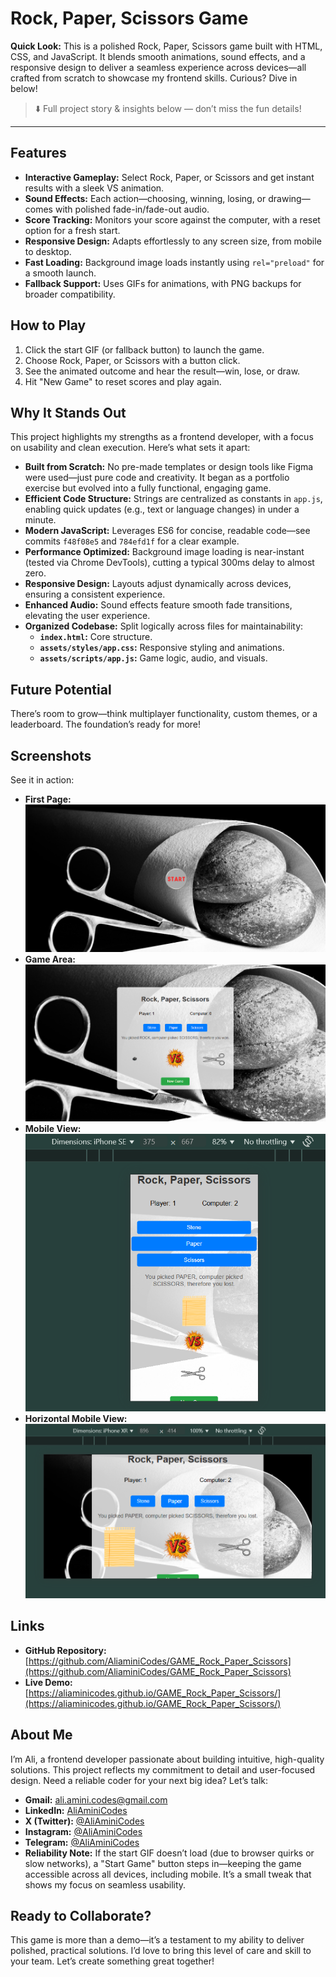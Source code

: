 # Rock, Paper, Scissors Game

**Quick Look:** This is a polished Rock, Paper, Scissors game built with HTML, CSS, and JavaScript. It blends smooth animations, sound effects, and a responsive design to deliver a seamless experience across devices—all crafted from scratch to showcase my frontend skills. Curious? Dive in below!  
> ⬇️ Full project story & insights below — don’t miss the fun details!

---

## Features
- **Interactive Gameplay:** Select Rock, Paper, or Scissors and get instant results with a sleek VS animation.
- **Sound Effects:** Each action—choosing, winning, losing, or drawing—comes with polished fade-in/fade-out audio.
- **Score Tracking:** Monitors your score against the computer, with a reset option for a fresh start.
- **Responsive Design:** Adapts effortlessly to any screen size, from mobile to desktop.
- **Fast Loading:** Background image loads instantly using `rel="preload"` for a smooth launch.
- **Fallback Support:** Uses GIFs for animations, with PNG backups for broader compatibility.

## How to Play
1. Click the start GIF (or fallback button) to launch the game.
2. Choose Rock, Paper, or Scissors with a button click.
3. See the animated outcome and hear the result—win, lose, or draw.
4. Hit "New Game" to reset scores and play again.

## Why It Stands Out
This project highlights my strengths as a frontend developer, with a focus on usability and clean execution. Here’s what sets it apart:
- **Built from Scratch:** No pre-made templates or design tools like Figma were used—just pure code and creativity. It began as a portfolio exercise but evolved into a fully functional, engaging game.
- **Efficient Code Structure:** Strings are centralized as constants in `app.js`, enabling quick updates (e.g., text or language changes) in under a minute.
- **Modern JavaScript:** Leverages ES6 for concise, readable code—see commits `f48f08e5` and `784efd1f` for a clear example.
- **Performance Optimized:** Background image loading is near-instant (tested via Chrome DevTools), cutting a typical 300ms delay to almost zero.
- **Responsive Design:** Layouts adjust dynamically across devices, ensuring a consistent experience.
- **Enhanced Audio:** Sound effects feature smooth fade transitions, elevating the user experience.
- **Organized Codebase:** Split logically across files for maintainability:
  - **`index.html`:** Core structure.
  - **`assets/styles/app.css`:** Responsive styling and animations.
  - **`assets/scripts/app.js`:** Game logic, audio, and visuals.

## Future Potential
There’s room to grow—think multiplayer functionality, custom themes, or a leaderboard. The foundation’s ready for more!

## Screenshots
See it in action:
- **First Page:** ![First Page](Screenshots/Firstpage.png)
- **Game Area:** ![Game Area](Screenshots/Gamearea.png)
- **Mobile View:** ![Mobile View](Screenshots/Mobile.png)
- **Horizontal Mobile View:** ![Horizontal Mobile](Screenshots/Horizontalmobile.png)

## Links
- **GitHub Repository:** [https://github.com/AliaminiCodes/GAME_Rock_Paper_Scissors](https://github.com/AliaminiCodes/GAME_Rock_Paper_Scissors)
- **Live Demo:** [https://aliaminicodes.github.io/GAME_Rock_Paper_Scissors/](https://aliaminicodes.github.io/GAME_Rock_Paper_Scissors/)

## About Me
I’m Ali, a frontend developer passionate about building intuitive, high-quality solutions. This project reflects my commitment to detail and user-focused design. Need a reliable coder for your next big idea? Let’s talk:  
- **Gmail:** [ali.amini.codes@gmail.com](mailto:ali.amini.codes@gmail.com)  
- **LinkedIn:** [AliAminiCodes](https://www.linkedin.com/in/ali-amini-codess)  
- **X (Twitter):** [@AliAminiCodes](https://twitter.com/AliAminiCodes)  
- **Instagram:** [@AliAminiCodes](https://www.instagram.com/AliAminiCodes)  
- **Telegram:** [@AliAminiCodes](https://t.me/AliAminiCodes)  
- **Reliability Note:** If the start GIF doesn’t load (due to browser quirks or slow networks), a "Start Game" button steps in—keeping the game accessible across all devices, including mobile. It’s a small tweak that shows my focus on seamless usability.

## Ready to Collaborate?
This game is more than a demo—it’s a testament to my ability to deliver polished, practical solutions. I’d love to bring this level of care and skill to your team. Let’s create something great together!